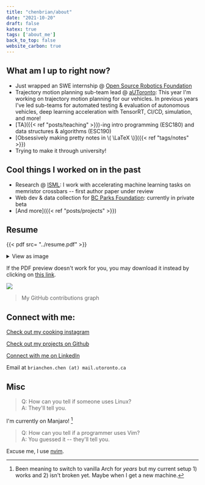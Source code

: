 ```yaml
---
title: "chenbrian/about"
date: "2021-10-20"
draft: false
katex: true
tags: ['about_me']
back_to_top: false
website_carbon: true
---
```



## What am I up to right now?

- Just wrapped an SWE internship @ [Open Source Robotics Foundation](https://www.openrobotics.org/)
- Trajectory motion planning sub-team lead @ [aUToronto](https://www.autodrive.utoronto.ca/): This year I'm working on trajectory motion planning for our vehicles. In previous years I've led sub-teams for automated testing & evaluation of autonomous vehicles, deep learning acceleration with TensorRT, CI/CD, simulation, and more!
- [TA]({{< ref "posts/teaching" >}})-ing intro programming (ESC180) and data structures & algorithms (ESC190)
- [Obsessively making pretty notes in \\( \LaTeX \\)]({{< ref "tags/notes" >}})
- Trying to make it through university!


## Cool things I worked on in the past
- Research @ [ISML](https://www.eecg.utoronto.ca/~roman/): I work with accelerating machine learning tasks on memristor crossbars -- first author paper under review
- Web dev & data collection for [BC Parks Foundation](https://bcparksfoundation.ca/): currently in private beta
- [And more]({{< ref "posts/projects" >}})


## Resume
{{< pdf src= "../resume.pdf" >}}

<details>
  <summary>View as image</summary>
  <img src="{{<baseurl>}}/resume.png" alt="Resume" style="width:100%">
</details>

If the PDF preview doesn't work for you, you may download it instead by clicking on [this link]({{<baseurl>}}/resume.pdf).


![](https://ghchart.rshah.org/ihasdapie)
> My GitHub contributions graph



##  Connect with me:

[Check out my cooking instagram](https://instagram.com/brianschicken)

[Check out my projects on Github](https://github.com/ihasdapie)

[Connect with me on LinkedIn](https://linkedin.com/in/brianchen28914)

Email at `brianchen.chen (at) mail.utoronto.ca`


## Misc

> Q: How can you tell if someone uses Linux?  
> A: They'll tell you.

I'm currently on Manjaro! [^1]

[^1]: Been meaning to switch to vanilla Arch for _years_ but my current setup 1) works and 2) isn't broken yet. Maybe when I get a new machine.

> Q: How can you tell if a programmer uses Vim?  
> A: You guessed it -- they'll tell you.

Excuse me, I use [nvim](https://github.com/ihasdapie/dotfiles).



